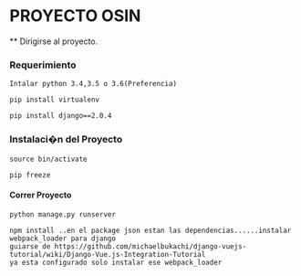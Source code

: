 # PROYECTO OSIN
** Dirigirse al proyecto.
### Requerimiento
```
Intalar python 3.4,3.5 o 3.6(Preferencia)
```
```
pip install virtualenv
```
```
pip install django==2.0.4
```

### Instalaci�n del Proyecto
```
source bin/activate
```
```
pip freeze
```
#### Correr Proyecto
```
python manage.py runserver

npm install ..en el package json estan las dependencias......instalar webpack_loader para django
guiarse de https://github.com/michaelbukachi/django-vuejs-tutorial/wiki/Django-Vue.js-Integration-Tutorial
ya esta configurado solo instalar ese webpack_loader
```



